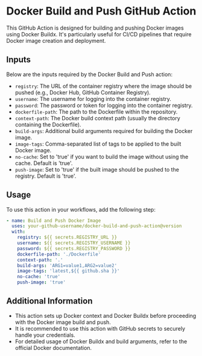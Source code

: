 # Docker Build and Push GitHub Action

This GitHub Action is designed for building and pushing Docker images using Docker Buildx. It's particularly useful for CI/CD pipelines that require Docker image creation and deployment.



## Inputs

Below are the inputs required by the Docker Build and Push action:

- `registry`: The URL of the container registry where the image should be pushed (e.g., Docker Hub, GitHub Container Registry).
- `username`: The username for logging into the container registry.
- `password`: The password or token for logging into the container registry.
- `dockerfile-path`: The path to the Dockerfile within the repository.
- `context-path`: The Docker build context path (usually the directory containing the Dockerfile).
- `build-args`: Additional build arguments required for building the Docker image.
- `image-tags`: Comma-separated list of tags to be applied to the built Docker image.
- `no-cache`: Set to 'true' if you want to build the image without using the cache. Default is 'true'.
- `push-image`: Set to 'true' if the built image should be pushed to the registry. Default is 'true'.



## Usage

To use this action in your workflows, add the following step:

```yaml
- name: Build and Push Docker Image
  uses: your-github-username/docker-build-and-push-action@version
  with:
    registry: ${{ secrets.REGISTRY_URL }}
    username: ${{ secrets.REGISTRY_USERNAME }}
    password: ${{ secrets.REGISTRY_PASSWORD }}
    dockerfile-path: './Dockerfile'
    context-path: '.'
    build-args: 'ARG1=value1,ARG2=value2'
    image-tags: 'latest,${{ github.sha }}'
    no-cache: 'true'
    push-image: 'true'
```


## Additional Information

- This action sets up Docker context and Docker Buildx before proceeding with the Docker image build and push.
- It is recommended to use this action with GitHub secrets to securely handle your credentials.
- For detailed usage of Docker Buildx and build arguments, refer to the official Docker documentation.

